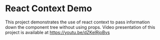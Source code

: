 # React Context Demo
This project demonstrates the use of react context to pass information down the component tree without using props. 
Video presentation of this project is available at https://youtu.be/dZKelRjoBvs
